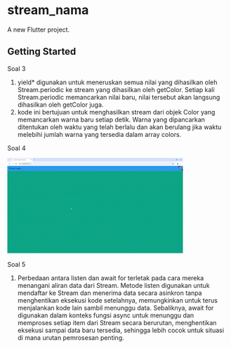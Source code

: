 # stream_nama

A new Flutter project.

## Getting Started

Soal 3

1. yield* digunakan untuk meneruskan semua nilai yang dihasilkan oleh Stream.periodic ke stream yang dihasilkan oleh getColor. Setiap kali Stream.periodic memancarkan nilai baru, nilai tersebut akan langsung dihasilkan oleh getColor juga.
2. kode ini bertujuan untuk menghasilkan stream dari objek Color yang memancarkan warna baru setiap detik. Warna yang dipancarkan ditentukan oleh waktu yang telah berlalu dan akan berulang jika waktu melebihi jumlah warna yang tersedia dalam array colors.

Soal 4 

 ![screenshoot](assets/001.gif)


Soal 5

1. Perbedaan antara listen dan await for terletak pada cara mereka menangani aliran data dari Stream. Metode listen digunakan untuk mendaftar ke Stream dan menerima data secara asinkron tanpa menghentikan eksekusi kode setelahnya, memungkinkan untuk terus menjalankan kode lain sambil menunggu data. Sebaliknya, await for digunakan dalam konteks fungsi async untuk menunggu dan memproses setiap item dari Stream secara berurutan, menghentikan eksekusi sampai data baru tersedia, sehingga lebih cocok untuk situasi di mana urutan pemrosesan penting.